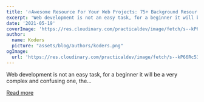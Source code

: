 ```yaml
---
title: '🔥Awesome Resource For Your Web Projects: 75+ Background Resources🔥'
excerpt: 'Web development is not an easy task, for a beginner it will be a very complex and confusing one, the...'
date: '2021-05-19'
coverImage: 'https://res.cloudinary.com/practicaldev/image/fetch/s--kP66Rc53--/c_imagga_scale,f_auto,fl_progressive,h_420,q_auto,w_1000/https://dev-to-uploads.s3.amazonaws.com/uploads/articles/0vq6ek307as48pl7po6s.jpg'
author:
  name: Koders
  picture: "assets/blog/authors/koders.png"
ogImage:
  url: 'https://res.cloudinary.com/practicaldev/image/fetch/s--kP66Rc53--/c_imagga_scale,f_auto,fl_progressive,h_420,q_auto,w_1000/https://dev-to-uploads.s3.amazonaws.com/uploads/articles/0vq6ek307as48pl7po6s.jpg'
---
```


Web development is not an easy task, for a beginner it will be a very complex and confusing one, the...

[Read more](https://dev.to/kiranrajvjd/awesome-resource-for-your-web-projects-75-background-resources-2cm8)
